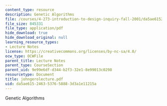 ```yaml
---
content_type: resource
description: Genetic Algorithms
file: /courses/4-273-introduction-to-design-inquiry-fall-2001/da5ae6152463537658883d3a1e11215a_johngerolecture.pdf
file_size: 845331
file_type: application/pdf
hide_download: true
hide_download_original: null
learning_resource_types:
- Lecture Notes
license: https://creativecommons.org/licenses/by-nc-sa/4.0/
ocw_type: OCWFile
parent_title: Lecture Notes
parent_type: CourseSection
parent_uid: 9e99e6df-d344-b2f3-32e1-8e99013c0298
resourcetype: Document
title: johngerolecture.pdf
uid: da5ae615-2463-5376-5888-3d3a1e11215a
---
```

Genetic Algorithms